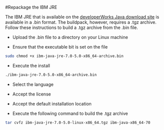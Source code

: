 #Repackage the IBM JRE

The IBM JRE that is available on the [developerWorks Java download site][] is available in a
.bin format. The buildpack, however, requires a .tgz archive. Follow these instructions to build a
.tgz archive from the .bin file.

* Upload the .bin file to a directory on your Linux machine

* Ensure that the executable bit is set on the file

```bash
sudo chmod +x ibm-java-jre-7.0-5.0-x86_64-archive.bin
```

* Execute the install

```bash
./ibm-java-jre-7.0-5.0-x86_64-archive.bin
```

* Select the language

* Accept the license

* Accept the default installation location

* Execute the following command to build the .tgz archive

```bash
tar cvfz ibm-java-jre-7.0-5.0-linux-x86_64.tgz ibm-java-x86_64-70
```

[developerWorks Java download site]: https://www.ibm.com/developerworks/java/jdk/